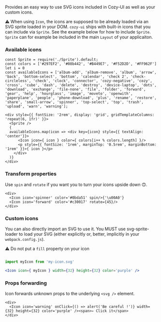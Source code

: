 Provides an easy way to use SVG icons included in Cozy-UI as well
as your custom icons.

⚠️ When using `Icon`, the icons are supposed to be already loaded via an
SVG sprite loaded in your DOM. `cozy-ui` ships with built-in icons that you can include via `Sprite`. See the example below for how to include
`Sprite`. `Sprite` can for example be included in the main `Layout` of
your applicaiton.

### Available icons

```
const Sprite = require('./Sprite').default;
const colors = ['#297EF2', '#08b442', '#B449E7', '#F52D2D', '#FF962F']
let i = 0
const availableIcons = ['album-add', 'album-remove', 'album', 'arrow', 'back', 'bottom-select', 'bottom', 'calendar', 'check 2', 'check-circleless', 'check', 'clock', 'connector', 'cozy-negative', 'cozy', 'cross', 'cube', 'dash', 'delete', 'destroy', 'device-laptop', 'dots', 'download', 'exchange', 'file-none', 'file', 'folder', 'forward', 'gear', 'help', 'hourglass', 'image', 'moveto', 'openwith', 'paperplane', 'people', 'phone-download', 'plus', 'rename', 'restore', 'share', 'small-arrow', 'spinner', 'top-select', 'top', 'trash', 'upload', 'warn', 'warning'];

<div style={{ fontSize: '2rem', display: 'grid', gridTemplateColumns: 'repeat(6, 1fr)' }}>
  <Sprite />
  {
  availableIcons.map(icon => <div key={icon} style={{ textAlign: 'center'}}>
      <Icon icon={ icon } color={ colors[i++ % colors.length] }/>
      <p style={{ fontSize: '1rem', marginTop: '0.5rem', marginBottom: '1rem' }}>{ icon }</p>
    </div>
  )}
</div>
```

### Transform properties

Use `spin` and `rotate` if you want you to turn your icons upside down 🙃.

```
<div>
  <Icon icon='spinner' color='#0bda51' spin/>{'\u00A0'}
  <Icon icon='forward' color='#c30017' rotate={45}/>
</div>
```

### Custom icons

You can also directly import an SVG to use it. You MUST use svg-sprite-loader
to load your SVG (either explicitly or, better, implicitly in your `webpack.config.js`).

⚠️ Do not put a `fill` property on your icon

```jsx static

import myIcon from 'my-icon.svg'

<Icon icon={ myIcon } width={32} height={32} color='purple' />
```

### Props forwarding

Icon forwards unknown props to the underlying `<svg />` element.

```
<div>
  <Icon icon='warning' onClick={() => alert('Be careful !')} width={32} height={32} color='purple' /><span>← Click it</span>
</div>
```
